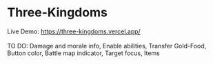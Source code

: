 # Three-Kingdoms
Live Demo: https://three-kingdoms.vercel.app/
<br /><br />
TO DO: Damage and morale info, Enable abilities, Transfer Gold-Food, Button color, Battle map indicator, Target focus, Items

<!--
Live Demo: https://anoname112.github.io/Three-Kingdoms/
<br /><br />
Screenshot:
<br />
<a href="https://anoname112.github.io/Three-Kingdoms/">
   <img src="https://raw.githubusercontent.com/Anoname112/Three-Kingdoms/main/ss.png" title="Three Kingdoms">
</a>
-->
